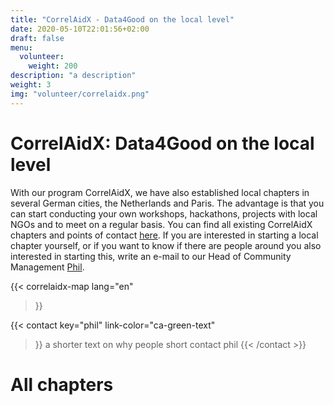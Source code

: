 ```yaml
---
title: "CorrelAidX - Data4Good on the local level"
date: 2020-05-10T22:01:56+02:00
draft: false
menu:
  volunteer:
    weight: 200
description: "a description"
weight: 3
img: "volunteer/correlaidx.png"
---
```


# CorrelAidX: Data4Good on the local level

With our program CorrelAidX, we have also established local chapters in several German cities, the Netherlands and Paris. The advantage is that you can start conducting your own workshops, hackathons, projects with local NGOs and to meet on a regular basis. You can find all existing CorrelAidX chapters and points of contact [here](/en/correlaid-x).
If you are interested in starting a local chapter yourself, or if you want to know if there are people around you also interested in starting this, write an e-mail to our Head of Community Management [Phil](mailto:phil.b@correlaid.org). 


{{< correlaidx-map 
    lang="en"
>}}

{{< contact
    key="phil"
    link-color="ca-green-text"
>}}
a shorter text on why people short contact phil 
{{< /contact >}}


# All chapters